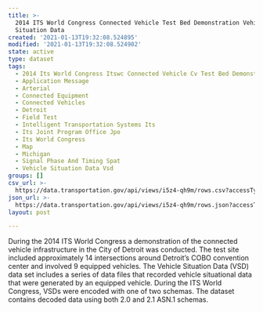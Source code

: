 ```yaml
---
title: >-
  2014 ITS World Congress Connected Vehicle Test Bed Demonstration Vehicle
  Situation Data
created: '2021-01-13T19:32:08.524895'
modified: '2021-01-13T19:32:08.524902'
state: active
type: dataset
tags:
  - 2014 Its World Congress Itswc Connected Vehicle Cv Test Bed Demonstration
  - Application Message
  - Arterial
  - Connected Equipment
  - Connected Vehicles
  - Detroit
  - Field Test
  - Intelligent Transportation Systems Its
  - Its Joint Program Office Jpo
  - Its World Congress
  - Map
  - Michigan
  - Signal Phase And Timing Spat
  - Vehicle Situation Data Vsd
groups: []
csv_url: >-
  https://data.transportation.gov/api/views/i5z4-qh9m/rows.csv?accessType=DOWNLOAD
json_url: >-
  https://data.transportation.gov/api/views/i5z4-qh9m/rows.json?accessType=DOWNLOAD
layout: post

---
```

During the 2014 ITS World Congress a demonstration of the connected vehicle infrastructure in the City of Detroit was conducted.  The test site included approximately 14 intersections around Detroit’s COBO convention center and involved 9 equipped vehicles. The Vehicle Situation Data (VSD) data set includes a series of data files that recorded vehicle situational data that were generated by an equipped vehicle. During the ITS World Congress, VSDs were encoded with one of two schemas. The dataset contains decoded data using both 2.0 and 2.1 ASN.1 schemas.
